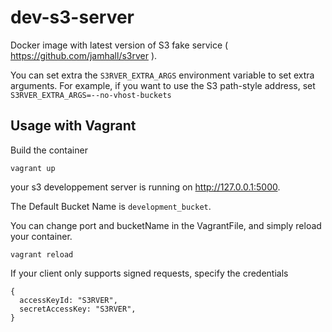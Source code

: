 # dev-s3-server

Docker image with latest version of S3 fake service ( https://github.com/jamhall/s3rver ).

You can set extra  the ``S3RVER_EXTRA_ARGS`` environment variable to set extra arguments.
For example, if you want to use the S3 path-style address, set ``S3RVER_EXTRA_ARGS=--no-vhost-buckets``

## Usage with Vagrant

Build the container

```
vagrant up
```

your s3 developpement server is running on http://127.0.0.1:5000.

The Default Bucket Name is `development_bucket`.

You can change port and bucketName in the VagrantFile, and simply reload your container.

```
vagrant reload
```


If your client only supports signed requests, specify the credentials

```
{
  accessKeyId: "S3RVER",
  secretAccessKey: "S3RVER",
}
```